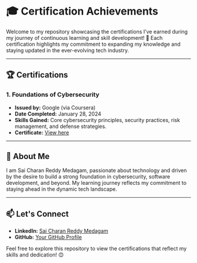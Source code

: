 # 🎓 Certification Achievements

Welcome to my repository showcasing the certifications I’ve earned during my journey of continuous learning and skill development! 🚀 Each certification highlights my commitment to expanding my knowledge and staying updated in the ever-evolving tech industry.

---

## 🏆 Certifications

### 1. Foundations of Cybersecurity  
- **Issued by:** Google (via Coursera)  
- **Date Completed:** January 28, 2024  
- **Skills Gained:** Core cybersecurity principles, security practices, risk management, and defense strategies.  
- **Certificate:** [View here](https://coursera.org/verify/S4W8QMTMHNQE)  

---

## 🚀 About Me  
I am Sai Charan Reddy Medagam, passionate about technology and driven by the desire to build a strong foundation in cybersecurity, software development, and beyond. My learning journey reflects my commitment to staying ahead in the dynamic tech landscape.  

---

## 📫 Let's Connect  
- **LinkedIn:** [Sai Charan Reddy Medagam](https://www.linkedin.com/in/sai-charan-reddy-medagam-1b588b2a7/)  
- **GitHub:** [Your GitHub Profile](#)  

Feel free to explore this repository to view the certifications that reflect my skills and dedication! 😊



